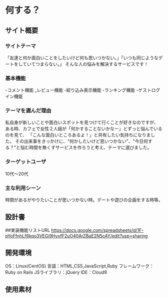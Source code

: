 # 何する？

## サイト概要
### サイトテーマ
「友達と何か面白いことをしたいけど何も思いつかない。」「いつも同じようなデートをしていてつまらない。」
そんな人の悩みを解決するサービスです！

### 基本機能
-コメント機能
_レビュー機能
-絞り込み表示機能
-ランキング機能
-ゲストログイン機能

### テーマを選んだ理由
私自身が新しいことや面白いスポットを見つけて行くことが好きなのですが、
ある時、カフェで女性２人組が「何かすることないかなー」とずっと悩んでいるのを見て、
「こんな面白いところあるよ！」と共有したい気持ちになりました。
その出来事をきっかけに、"何かしたいけど思いつかない"、"今日何する？"と悩む時間を無くすサービスを作ろうと考え、テーマに選びました。

### ターゲットユーザ
10代〜20代

### 主な利用シーン
時間があるがやりたいことが思いつかない時。デートや遊びの企画をする時等。

## 設計書
##実装機能リストURL
https://docs.google.com/spreadsheets/d/1F-pYoFfnhLf6kqo3VEGi9HyxfF2uO40ArZBaE2N5cAY/edit?usp=sharing

## 開発環境
OS：Linux(CentOS)
言語：HTML,CSS,JavaScript,Ruby
フレームワーク：Ruby on Rails
JSライブラリ：jQuery
IDE：Cloud9

## 使用素材
